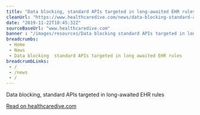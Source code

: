 ```yaml
--- 
title: "Data blocking, standard APIs targeted in long-awaited EHR rules"
cleanUrl: "https://www.healthcaredive.com/news/data-blocking-standard-apis-targeted-in-long-awaited-ehr-rules/542951/"
date: "2019-11-22T10:45:32Z"
sourceBaseUrl: "www.healthcaredive.com"
banner : "/images/resources/Data blocking standard APIs targeted in longawaited EHR rules.png"
breadcrumbs:
 - Home
 - News
 - Data blocking  standard APIs targeted in long awaited EHR rules
breadcrumbLinks:
 - / 
 - /news
 - / 
---
```

Data blocking, standard APIs targeted in long-awaited EHR rules  
  
[Read on healthcaredive.com](https://www.healthcaredive.com/news/data-blocking-standard-apis-targeted-in-long-awaited-ehr-rules/542951/)
